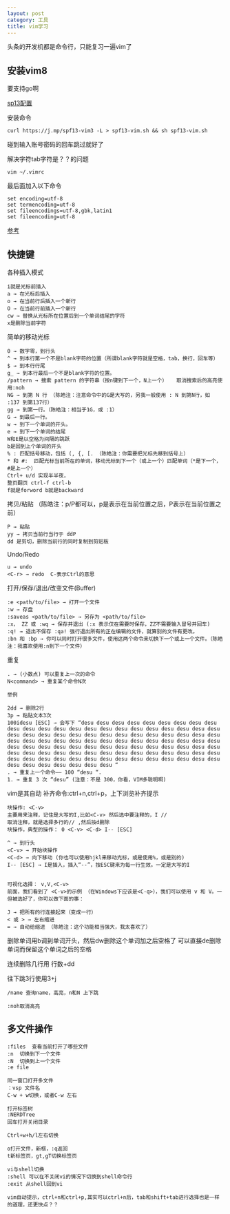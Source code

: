 ```yaml
---
layout: post
category: 工具
title: vim学习
---
```


头条的开发机都是命令行，只能复习一遍vim了

## 安装vim8
要支持go啊

[sp13配置](https://github.com/spf13/spf13-vim#spf13-vim--steve-francias-vim-distribution)

安装命令

```
curl https://j.mp/spf13-vim3 -L > spf13-vim.sh && sh spf13-vim.sh
```
碰到输入账号密码的回车跳过就好了

解决字符tab字符是？？的问题

```
vim ~/.vimrc
```

最后面加入以下命令

```
set encoding=utf-8
set termencoding=utf-8
set fileencodings=utf-8,gbk,latin1
set fileencoding=utf-8
```

[参考](https://blog.csdn.net/letterwuyu/article/details/80313049)

## 快捷键

各种插入模式
    
    i就是光标前插入
    a → 在光标后插入
    o → 在当前行后插入一个新行
    O → 在当前行前插入一个新行
    cw → 替换从光标所在位置后到一个单词结尾的字符
    x是删除当前字符

简单的移动光标

    0 → 数字零，到行头
    ^ → 到本行第一个不是blank字符的位置（所谓blank字符就是空格，tab，换行，回车等）
    $ → 到本行行尾
    g_ → 到本行最后一个不是blank字符的位置。
    /pattern → 搜索 pattern 的字符串（按n键到下一个，N上一个）   取消搜索后的高亮使用:noh
    NG → 到第 N 行 （陈皓注：注意命令中的G是大写的，另我一般使用 : N 到第N行，如 :137 到第137行）
    gg → 到第一行。（陈皓注：相当于1G，或 :1）
    G → 到最后一行。
    w → 到下一个单词的开头。
    e → 到下一个单词的结尾
    W和E是以空格为间隔的跳跃
    b是回到上个单词的开头
    % : 匹配括号移动，包括 (, {, [. （陈皓注：你需要把光标先移到括号上）
    * 和 #:  匹配光标当前所在的单词，移动光标到下一个（或上一个）匹配单词（*是下一个，#是上一个）
    Ctrl+ u/d 实现半半夜，
    整页翻页 ctrl-f ctrl-b
    f就是forword b就是backward

拷贝/粘贴 （陈皓注：p/P都可以，p是表示在当前位置之后，P表示在当前位置之前）

    P → 粘贴
    yy → 拷贝当前行当行于 ddP
    dd 是剪切，删除当前行的同时复制到剪贴板

Undo/Redo

    u → undo
    <C-r> → redo  C-表示Ctrl的意思

打开/保存/退出/改变文件(Buffer)

    :e <path/to/file> → 打开一个文件
    :w → 存盘
    :saveas <path/to/file> → 另存为 <path/to/file>
    :x， ZZ 或 :wq → 保存并退出 (:x 表示仅在需要时保存，ZZ不需要输入冒号并回车)
    :q! → 退出不保存 :qa! 强行退出所有的正在编辑的文件，就算别的文件有更改。
    :bn 和 :bp → 你可以同时打开很多文件，使用这两个命令来切换下一个或上一个文件。（陈皓注：我喜欢使用:n到下一个文件）

重复

    . → (小数点) 可以重复上一次的命令
    N<command> → 重复某个命令N次

    举例

    2dd → 删除2行
    3p → 粘贴文本3次
    100idesu [ESC] → 会写下 “desu desu desu desu desu desu desu desu desu desu desu desu desu desu desu desu desu desu desu desu desu desu desu desu desu desu desu desu desu desu desu desu desu desu desu desu desu desu desu desu desu desu desu desu desu desu desu desu desu desu desu desu desu desu desu desu desu desu desu desu desu desu desu desu desu desu desu desu desu desu desu desu desu desu desu desu desu desu desu desu desu desu desu desu desu desu desu desu desu desu desu desu desu desu desu desu desu desu desu desu “
    . → 重复上一个命令—— 100 “desu “.
    1. → 重复 3 次 “desu” (注意：不是 300，你看，VIM多聪明啊)

vim是其自动 补齐命令:ctrl+n,ctrl+p，上下浏览补齐提示

    块操作: <C-v>
    主要用来注释，记住是大写的I,比如<C-v> 然后选中要注释的，I //
    取消注释，就是选择多行的// ,然后按d删除
    块操作，典型的操作： 0 <C-v> <C-d> I-- [ESC]

    ^ → 到行头
    <C-v> → 开始块操作
    <C-d> → 向下移动 (你也可以使用hjkl来移动光标，或是使用%，或是别的)
    I-- [ESC] → I是插入，插入“--”，按ESC键来为每一行生效。一定是大写的I


    可视化选择： v,V,<C-v>
    前面，我们看到了 <C-v>的示例 （在Windows下应该是<C-q>），我们可以使用 v 和 V。一但被选好了，你可以做下面的事：

    J → 把所有的行连接起来（变成一行）
    < 或 > → 左右缩进
    = → 自动给缩进 （陈皓注：这个功能相当强大，我太喜欢了）

删除单词用b调到单词开头，然后dw删除这个单词加之后空格了
可以直接de删除单词而保留这个单词之后的空格

连续删除几行用 行数+dd

往下跳3行使用3+j


    /name 查询name，高亮，n和N 上下跳

    :noh取消高亮

## 多文件操作

    :files  查看当前打开了哪些文件
    :n  切换到下一个文件
    :N  切换到上一个文件
    :e file

    同一窗口打开多文件
    ：vsp 文件名
    C-w + w切换，或者C-w 左右

    打开标签树
    :NERDTree
    回车打开关闭目录

    Ctrl+w+h/l左右切换

    o打开文件，新框，:q返回
    t新标签页，gt,gT切换标签页

    vi与shell切换
    :shell 可以在不关闭vi的情况下切换到shell命令行
    :exit 从shell回到vi

    vim自动提示，ctrl+n和ctrl+p,其实可以ctrl+n后，tab和shift+tab进行选择也是一样的道理，还更快点？？


